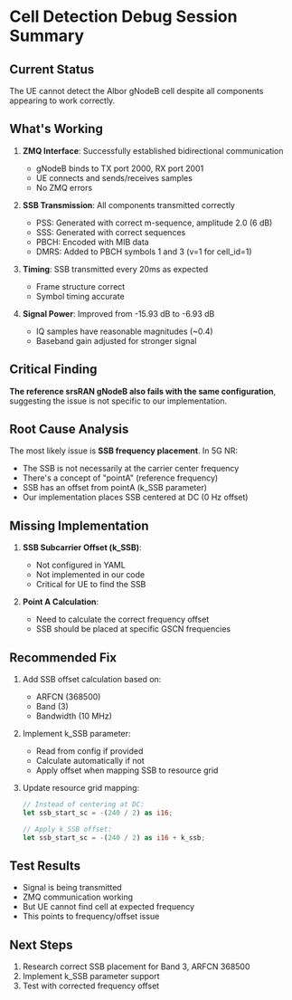 # Cell Detection Debug Session Summary

## Current Status
The UE cannot detect the Albor gNodeB cell despite all components appearing to work correctly.

## What's Working
1. **ZMQ Interface**: Successfully established bidirectional communication
   - gNodeB binds to TX port 2000, RX port 2001
   - UE connects and sends/receives samples
   - No ZMQ errors

2. **SSB Transmission**: All components transmitted correctly
   - PSS: Generated with correct m-sequence, amplitude 2.0 (6 dB)
   - SSS: Generated with correct sequences
   - PBCH: Encoded with MIB data
   - DMRS: Added to PBCH symbols 1 and 3 (v=1 for cell_id=1)

3. **Timing**: SSB transmitted every 20ms as expected
   - Frame structure correct
   - Symbol timing accurate

4. **Signal Power**: Improved from -15.93 dB to -6.93 dB
   - IQ samples have reasonable magnitudes (~0.4)
   - Baseband gain adjusted for stronger signal

## Critical Finding
**The reference srsRAN gNodeB also fails with the same configuration**, suggesting the issue is not specific to our implementation.

## Root Cause Analysis
The most likely issue is **SSB frequency placement**. In 5G NR:
- The SSB is not necessarily at the carrier center frequency
- There's a concept of "pointA" (reference frequency)
- SSB has an offset from pointA (k_SSB parameter)
- Our implementation places SSB centered at DC (0 Hz offset)

## Missing Implementation
1. **SSB Subcarrier Offset (k_SSB)**:
   - Not configured in YAML
   - Not implemented in our code
   - Critical for UE to find the SSB

2. **Point A Calculation**:
   - Need to calculate the correct frequency offset
   - SSB should be placed at specific GSCN frequencies

## Recommended Fix
1. Add SSB offset calculation based on:
   - ARFCN (368500)
   - Band (3)
   - Bandwidth (10 MHz)

2. Implement k_SSB parameter:
   - Read from config if provided
   - Calculate automatically if not
   - Apply offset when mapping SSB to resource grid

3. Update resource grid mapping:
   ```rust
   // Instead of centering at DC:
   let ssb_start_sc = -(240 / 2) as i16;
   
   // Apply k_SSB offset:
   let ssb_start_sc = -(240 / 2) as i16 + k_ssb;
   ```

## Test Results
- Signal is being transmitted
- ZMQ communication working
- But UE cannot find cell at expected frequency
- This points to frequency/offset issue

## Next Steps
1. Research correct SSB placement for Band 3, ARFCN 368500
2. Implement k_SSB parameter support
3. Test with corrected frequency offset